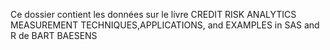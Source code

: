 Ce dossier contient les données sur le livre CREDIT RISK ANALYTICS MEASUREMENT TECHNIQUES,APPLICATIONS, and EXAMPLES in SAS and R de BART BAESENS
